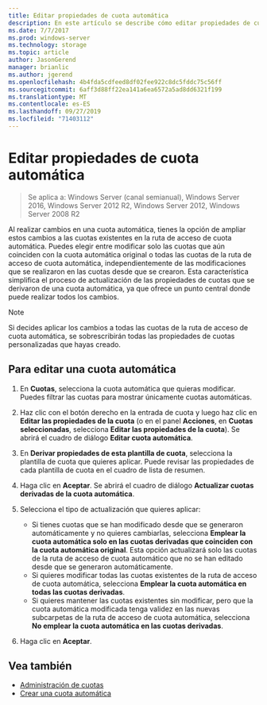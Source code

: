 ```yaml
---
title: Editar propiedades de cuota automática
description: En este artículo se describe cómo editar propiedades de cuota automática
ms.date: 7/7/2017
ms.prod: windows-server
ms.technology: storage
ms.topic: article
author: JasonGerend
manager: brianlic
ms.author: jgerend
ms.openlocfilehash: 4b4fda5cdfeed8df02fee922c8dc5fddc75c56ff
ms.sourcegitcommit: 6aff3d88ff22ea141a6ea6572a5ad8dd6321f199
ms.translationtype: MT
ms.contentlocale: es-ES
ms.lasthandoff: 09/27/2019
ms.locfileid: "71403112"
---
```

# <a name="edit-auto-apply-quota-properties"></a>Editar propiedades de cuota automática

> Se aplica a: Windows Server (canal semianual), Windows Server 2016, Windows Server 2012 R2, Windows Server 2012, Windows Server 2008 R2

Al realizar cambios en una cuota automática, tienes la opción de ampliar estos cambios a las cuotas existentes en la ruta de acceso de cuota automática. Puedes elegir entre modificar solo las cuotas que aún coinciden con la cuota automática original o todas las cuotas de la ruta de acceso de cuota automática, independientemente de las modificaciones que se realizaron en las cuotas desde que se crearon. Esta característica simplifica el proceso de actualización de las propiedades de cuotas que se derivaron de una cuota automática, ya que ofrece un punto central donde puede realizar todos los cambios.

> [!Note]
> Si decides aplicar los cambios a todas las cuotas de la ruta de acceso de cuota automática, se sobrescribirán todas las propiedades de cuotas personalizadas que hayas creado.

## <a name="to-edit-an-auto-apply-quota"></a>Para editar una cuota automática

1.  En **Cuotas**, selecciona la cuota automática que quieras modificar. Puedes filtrar las cuotas para mostrar únicamente cuotas automáticas.

2.  Haz clic con el botón derecho en la entrada de cuota y luego haz clic en **Editar las propiedades de la cuota** (o en el panel **Acciones**, en **Cuotas seleccionadas**, selecciona **Editar las propiedades de la cuota**). Se abrirá el cuadro de diálogo **Editar cuota automática**.

3.  En **Derivar propiedades de esta plantilla de cuota**, selecciona la plantilla de cuota que quieres aplicar. Puede revisar las propiedades de cada plantilla de cuota en el cuadro de lista de resumen.

4.  Haga clic en **Aceptar**. Se abrirá el cuadro de diálogo **Actualizar cuotas derivadas de la cuota automática**.

5.  Selecciona el tipo de actualización que quieres aplicar:

    -   Si tienes cuotas que se han modificado desde que se generaron automáticamente y no quieres cambiarlas, selecciona **Emplear la cuota automática solo en las cuotas derivadas que coinciden con la cuota automática original**. Esta opción actualizará solo las cuotas de la ruta de acceso de cuota automático que no se han editado desde que se generaron automáticamente.
    -   Si quieres modificar todas las cuotas existentes de la ruta de acceso de cuota automática, selecciona **Emplear la cuota automática en todas las cuotas derivadas**.
    -   Si quieres mantener las cuotas existentes sin modificar, pero que la cuota automática modificada tenga validez en las nuevas subcarpetas de la ruta de acceso de cuota automática, selecciona **No emplear la cuota automática en las cuotas derivadas**.

6.  Haga clic en **Aceptar**.

## <a name="see-also"></a>Vea también

-   [Administración de cuotas](quota-management.md)
-   [Crear una cuota automática](create-auto-apply-quota.md)


